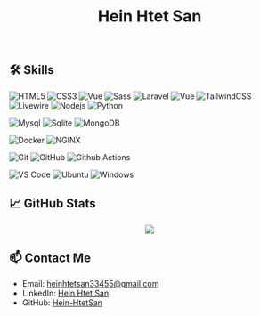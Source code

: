 <h1 align="center">
  <b>Hein Htet San</b>
</h1>

<br>

## 🛠️ Skills

<p align="center">

![HTML5](https://img.shields.io/badge/-HTML5-%23E44D27?style=flat&logo=html5&logoColor=ffffff)
![CSS3](https://img.shields.io/badge/-CSS3-%231572B6?style=flat&logo=css3)
![Vue](http://img.shields.io/badge/-Vue-3BDA94?style=flat&logo=vue.js&logoColor=ffffff)
![Sass](https://img.shields.io/badge/-Sass-%23CC6699?style=flat&logo=sass&logoColor=ffffff)
![Laravel](http://img.shields.io/badge/-Laravel-FF5733?style=flat&logo=laravel&logoColor=ffffff)
![Vue](http://img.shields.io/badge/-Vue-3BDA94?style=flat&logo=vue.js&logoColor=ffffff)
![TailwindCSS](https://img.shields.io/badge/-TailwindCSS-38B2AC?style=flat&logo=tailwind-css&logoColor=ffffff)
![Livewire](https://img.shields.io/badge/-Livewire-4E56A6?style=flat&logo=livewire&logoColor=ffffff)
![Nodejs](https://img.shields.io/badge/-Nodejs-black?style=flat&logo=Node.js)
![Python](https://img.shields.io/badge/-Python-gray?style=flat&logo=python)

![Mysql](http://img.shields.io/badge/-mysql-f2f2f2?style=flat&logo=mysql)
![Sqlite](https://img.shields.io/badge/-Sqlite-336791?style=flat&logo=sqlite)
![MongoDB](http://img.shields.io/badge/-MongoDB-33E530?style=flat&logo=mongodb&logoColor=ffffff)

![Docker](https://img.shields.io/badge/-Docker-black?style=flat&logo=docker)
![NGINX](http://img.shields.io/badge/-NGINX-269539?style=flat&logo=nginx&logoColor=ffffff)

![Git](https://img.shields.io/badge/-Git-%23F05032?style=flat&logo=git&logoColor=%23ffffff)
![GitHub](https://img.shields.io/badge/-GitHub-181717?style=flat&logo=github)
![Github Actions](http://img.shields.io/badge/-Github%20Actions-2088FF?style=flat&logo=github-actions&logoColor=ffffff)

![VS Code](http://img.shields.io/badge/-VS%20Code-007ACC?style=flat&logo=visual-studio-code&logoColor=ffffff)
![Ubuntu](http://img.shields.io/badge/-Ubuntu-orange?style=flat&logo=ubuntu&logoColor=ffffff)
![Windows](http://img.shields.io/badge/-Windows-0078D6?style=flat&logo=windows&logoColor=ffffff)

</p>

## 📈 GitHub Stats

<p align="center">
  <img src="https://github-readme-stats.vercel.app/api?username=Hein-HtetSan&show_icons=true&theme=radical">
</p>

## 📫 Contact Me

- Email: [heinhtetsan33455@gmail.com](mailto:heinhtetsan33455@gmail.com)
- LinkedIn: [Hein Htet San](https://www.linkedin.com/in/hein-htet-san-849b332a7)
- GitHub: [Hein-HtetSan](https://github.com/Hein-HtetSan)
